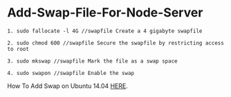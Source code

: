 # Add-Swap-File-For-Node-Server

```
1. sudo fallocate -l 4G //swapfile Create a 4 gigabyte swapfile

2. sudo chmod 600 //swapfile Secure the swapfile by restricting access to root

3. sudo mkswap //swapfile Mark the file as a swap space

4. sudo swapon //swapfile Enable the swap

```
How To Add Swap on Ubuntu 14.04 [HERE](https://www.digitalocean.com/community/tutorials/how-to-add-swap-on-ubuntu-14-04).
